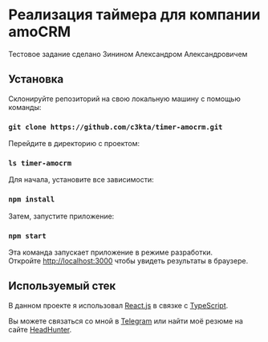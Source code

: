 # Реализация таймера для компании amoCRM

Тестовое задание сделано Зинином Александром Александровичем

## Установка

Склонируйте репозиторий на свою локальную машину с помощью команды:
### `git clone https://github.com/c3kta/timer-amocrm.git`

Перейдите в директорию с проектом:
### `ls timer-amocrm`

Для начала, установите все зависимости:
### `npm install`

Затем, запустите приложение:

### `npm start`

Эта команда запускает приложение в режиме разработки.\
Откройте [http://localhost:3000](http://localhost:3000) чтобы увидеть результаты в браузере.

## Используемый стек

В данном проекте я использовал [React.js](https://react.dev/) в связке с [TypeScript](https://www.typescriptlang.org/).

Вы можете связаться со мной в [Telegram](https://t.me/nodejsman) или найти моё резюме на сайте [HeadHunter](https://rostov.hh.ru/applicant/resumes/view?resume=2741aa41ff031e9b950039ed1f5a444f554777). 